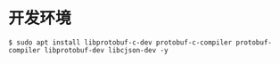 # 开发环境

```shell-session
$ sudo apt install libprotobuf-c-dev protobuf-c-compiler protobuf-compiler libprotobuf-dev libcjson-dev -y
```